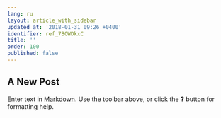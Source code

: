 ```yaml
---
lang: ru
layout: article_with_sidebar
updated_at: '2018-01-31 09:26 +0400'
identifier: ref_7BOWDkxC
title: ''
order: 100
published: false
---
```

## A New Post

Enter text in [Markdown](http://daringfireball.net/projects/markdown/). Use the toolbar above, or click the **?** button for formatting help.
